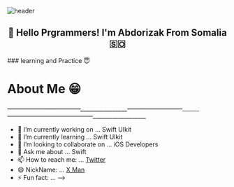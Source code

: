 ![header](https://capsule-render.vercel.app/api?type=waving&color=gradient&height=200&section=header&text=Hey%20I%27m%20X%27s%20MAN%F0%9F%8C%A9&animation=twinkling&fontSize=40)

<h2 align="center">👋 Hello Prgrammers! I'm Abdorizak From Somalia 🇸🇴</h1>
### learning and Practice 😇

# About Me 😁
___________————————————________________—————————_________________——————————————___________________
- 🔭 I’m currently working on ... Swift UIkit
- 🌱 I’m currently learning ... Swift UIkit
- 👯 I’m looking to collaborate on ... iOS Developers
- 💬 Ask me about ... Swift
- 📫 How to reach me: ... [Twitter](twitter.com/abdorizak3)
- 😄 NickName: ... [X Man](facebook.com/abdorizak3)
- ⚡ Fun fact: ...
-->
